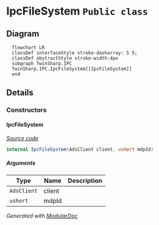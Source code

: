 # IpcFileSystem `Public class`

## Diagram
```mermaid
  flowchart LR
  classDef interfaceStyle stroke-dasharray: 5 5;
  classDef abstractStyle stroke-width:4px
  subgraph TwinSharp.IPC
  TwinSharp.IPC.IpcFileSystem[[IpcFileSystem]]
  end
```

## Details
### Constructors
#### IpcFileSystem
[*Source code*](https://github.com///blob//TwinSharp/IPC/IpcFileSystem.cs#L18)
```csharp
internal IpcFileSystem(AdsClient client, ushort mdpId)
```
##### Arguments
| Type | Name | Description |
| --- | --- | --- |
| `AdsClient` | client |   |
| `ushort` | mdpId |   |

*Generated with* [*ModularDoc*](https://github.com/hailstorm75/ModularDoc)
